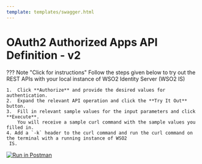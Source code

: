 ```yaml
---
template: templates/swagger.html
---
```

# OAuth2 Authorized Apps API Definition - v2

??? Note "Click for instructions"
    Follow the steps given below to try out the REST APIs with your local instance of WSO2 Identity Server 
    (WSO2 IS)

    1.  Click **Authorize** and provide the desired values for authentication. 
    2.  Expand the relevant API operation and click the **Try It Out** button.  
    3.  Fill in relevant sample values for the input parameters and click **Execute**. 
        You will receive a sample curl command with the sample values you filled in. 
    4. Add a `-k` header to the curl command and run the curl command on the terminal with a running instance of WSO2
     IS. 
             
<div id="swagger-ui"></div>
<script src="/assets/lib/swagger/swagger-ui-bundle.js"> </script>
<script src="/assets/lib/swagger/swagger-ui-standalone-preset.js"> </script>
<script>
window.onload = function() {
  // Begin Swagger UI call region
  const ui = SwaggerUIBundle({
    url: "https://raw.githubusercontent.com/wso2/identity-api-user/v1.1.17/components/org.wso2.carbon.identity.api.user.authorized.apps/org.wso2.carbon.identity.rest.api.user.authorized.apps.v2/src/main/resources/authorizedApps.yaml",
    dom_id: '#swagger-ui',
    deepLinking: true,
    presets: [
      SwaggerUIBundle.presets.apis,
      SwaggerUIStandalonePreset
    ],
    plugins: [
      SwaggerUIBundle.plugins.DownloadUrl
    ],
    layout: "StandaloneLayout"
  })
  // End Swagger UI call region

  window.ui = ui
}
</script>

[![Run in Postman](https://run.pstmn.io/button.svg)](https://app.getpostman.com/run-collection/112cf1de37658c1b09d5)
